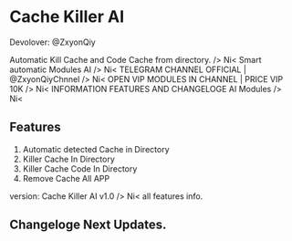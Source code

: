 # Cache Killer AI
Devolover: @ZxyonQiy

 Automatic Kill Cache and Code Cache from directory. /> Ni<
 Smart automatic Modules AI /> Ni<
 TELEGRAM CHANNEL OFFICIAL | @ZxyonQiyChnnel  /> Ni<
  OPEN VIP MODULES IN CHANNEL | PRICE VIP 10K /> Ni<
 INFORMATION FEATURES AND CHANGELOGE AI Modules /> Ni<

## Features
1. Automatic detected Cache in Directory
2. Killer Cache In Directory
3. Killer Cache Code In Directory
4. Remove Cache All APP

version: Cache Killer AI v1.0 /> Ni<
all features info.

## Changeloge Next Updates.


